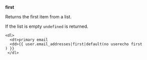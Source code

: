 **first**  

Returns the first item from a list.

If the list is empty `undefined` is returned.
```jinja
<dl>
  <dt>primary email
  <dd>{{ user.email_addresses|first|default(no userecho first
) }}
 </dl>
 ```

